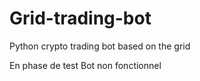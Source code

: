 # Grid-trading-bot
Python crypto trading bot based on the grid 

En phase de test 
Bot non fonctionnel 
